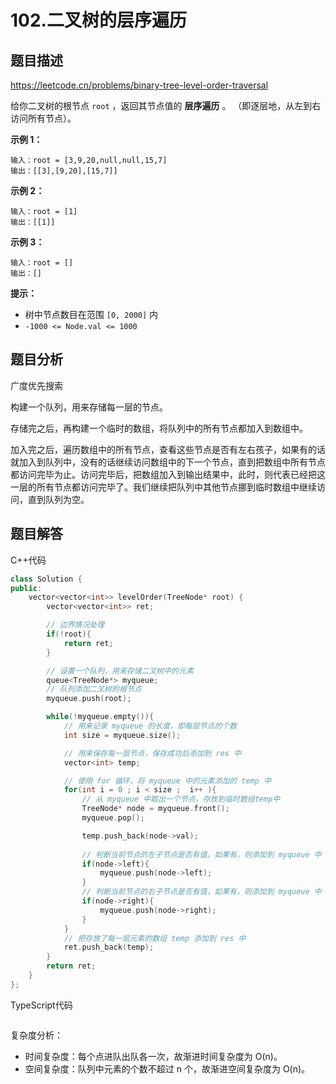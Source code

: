 # 102.二叉树的层序遍历

## 题目描述 

https://leetcode.cn/problems/binary-tree-level-order-traversal

给你二叉树的根节点 `root` ，返回其节点值的 **层序遍历** 。 （即逐层地，从左到右访问所有节点）。

**示例 1：**

```
输入：root = [3,9,20,null,null,15,7]
输出：[[3],[9,20],[15,7]]
```

**示例 2：**

```
输入：root = [1]
输出：[[1]]
```

**示例 3：**

```
输入：root = []
输出：[]
```

**提示：**

- 树中节点数目在范围 `[0, 2000]` 内
- `-1000 <= Node.val <= 1000`



## 题目分析

广度优先搜索

构建一个队列，用来存储每一层的节点。

存储完之后，再构建一个临时的数组，将队列中的所有节点都加入到数组中。

加入完之后，遍历数组中的所有节点，查看这些节点是否有左右孩子，如果有的话就加入到队列中，没有的话继续访问数组中的下一个节点，直到把数组中所有节点都访问完毕为止。访问完毕后，把数组加入到输出结果中，此时，则代表已经把这一层的所有节点都访问完毕了。我们继续把队列中其他节点挪到临时数组中继续访问，直到队列为空。

## 题目解答

C++代码

```c++
class Solution {
public:
    vector<vector<int>> levelOrder(TreeNode* root) {
        vector<vector<int>> ret;

        // 边界情况处理
        if(!root){
            return ret;
        }

        // 设置一个队列，用来存储二叉树中的元素
        queue<TreeNode*> myqueue;
        // 队列添加二叉树的根节点
        myqueue.push(root);

        while(!myqueue.empty()){
            // 用来记录 myqueue 的长度，即每层节点的个数
            int size = myqueue.size(); 

            // 用来保存每一层节点，保存成功后添加到 res 中
            vector<int> temp;

            // 使用 for 循环，将 myqueue 中的元素添加的 temp 中
            for(int i = 0 ; i < size ;  i++ ){
                // 从 myqueue 中取出一个节点，存放到临时数组temp中
                TreeNode* node = myqueue.front();
                myqueue.pop();

                temp.push_back(node->val);
                
                // 判断当前节点的左子节点是否有值，如果有，则添加到 myqueue 中
                if(node->left){
                    myqueue.push(node->left);
                }
                // 判断当前节点的右子节点是否有值，如果有，则添加到 myqueue 中
                if(node->right){
                    myqueue.push(node->right);
                }
            }
            // 把存放了每一层元素的数组 temp 添加到 res 中
            ret.push_back(temp);
        }
        return ret;
    }
};
```

TypeScript代码

```typescript

```

复杂度分析：

* 时间复杂度：每个点进队出队各一次，故渐进时间复杂度为 O(n)。
* 空间复杂度：队列中元素的个数不超过 n 个，故渐进空间复杂度为 O(n)。

